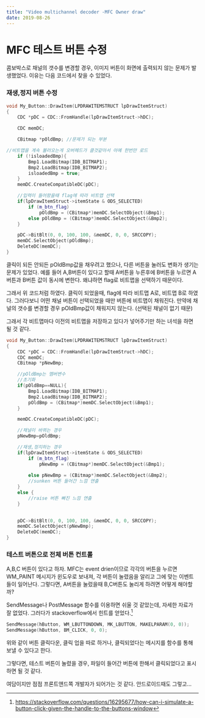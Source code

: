 ```yaml
---
title: "Video multichannel decoder -MFC Owner draw"
date: 2019-08-26
---
```


MFC 테스트 버튼 수정
===
콤보박스로 채널의 갯수를 변경할 경우, 이미지 버튼이 화면에 출력되지 않는 문제가 발생했었다.
이유는 다음 코드에서 찾을 수 있었다.
### 재생,정지 버튼 수정

~~~c++
void My_Button::DrawItem(LPDRAWITEMSTRUCT lpDrawItemStruct)
{
	CDC *pDC = CDC::FromHandle(lpDrawItemStruct->hDC);

	CDC memDC;

	CBitmap *pOldBmp; //문제가 되는 부분

//비트맵을 계속 불러오는게 오버헤드가 클것같아서 아예 한번만 로드
	if (!isloadedBmp){
		Bmp1.LoadBitmap(IDB_BITMAP1);
		Bmp2.LoadBitmap(IDB_BITMAP2);
		isloadedBmp = true;
	}
	memDC.CreateCompatibleDC(pDC);

    //입력이 들어왔을때 flag에 따라 비트맵 선택
    if(lpDrawItemStruct->itemState & ODS_SELECTED)
	    if (m_btn_flag)
		    pOldBmp = (CBitmap*)memDC.SelectObject(&Bmp1);
        else pOldBmp = (CBitmap*)memDC.SelectObject(&Bmp2);
    }

	pDC->BitBlt(0, 0, 100, 100, &memDC, 0, 0, SRCCOPY);
	memDC.SelectObject(pOldBmp);
	DeleteDC(memDC);
}
~~~

클릭이 되든 안되든 pOldBmp값을 채우려고 했으나, 다른 버튼을 눌러도 변화가 생기는 문제가 있었다.
예를 들어 A,B버튼이 있다고 할때 A버튼을 누른후에 B버튼을 누르면 A버튼과 B버튼 값이 동시에 변한다. 왜냐하면 flag로 비트맵을 선택하기 때문이다.

그래서 위 코드처럼 하였다.
클릭이 되었을때, flag에 따라 비트맵 A로, 비트맵 B로 하였다.
그러다보니 어떤 채널 버튼이 선택되었을 때만 버튼에 비트맵이 채워진다.
만약에 채널의 갯수를 변경할 경우 pOldBmp값이 채워지지 않는다. (선택된 채널이 없기 때문)


그래서 각 비트맵마다 이전의 비트맵을 저장하고 있다가 넣어주기만 하는 녀석을 하면 될 것 같다.

~~~c++
void My_Button::DrawItem(LPDRAWITEMSTRUCT lpDrawItemStruct)
{
	CDC *pDC = CDC::FromHandle(lpDrawItemStruct->hDC);
	CDC memDC;
    CBitmap *pNewBmp;

    //pOldBmp는 멤버변수
    //초기화
    if(pOldBmp==NULL){
        Bmp1.LoadBitmap(IDB_BITMAP1);
		Bmp2.LoadBitmap(IDB_BITMAP2);
        pOldBmp = (CBitmap*)memDC.SelectObject(&Bmp1);
    }

	memDC.CreateCompatibleDC(pDC);

    //채널이 바뀌는 경우
    pNewBmp=pOldBmp;

    //재생,정지하는 경우
    if(lpDrawItemStruct->itemState & ODS_SELECTED)
	    if (m_btn_flag)
		    pNewBmp = (CBitmap*)memDC.SelectObject(&Bmp1);
        
        else pNewBmp = (CBitmap*)memDC.SelectObject(&Bmp2);
        //sunken 버튼 들어간 느낌 연출
    }
    else {
        //raise 버튼 빠진 느낌 연출
    }
    

	pDC->BitBlt(0, 0, 100, 100, &memDC, 0, 0, SRCCOPY);
	memDC.SelectObject(pNewBmp);
	DeleteDC(memDC);
}
~~~


### 테스트 버튼으로 전체 버튼 컨트롤
A,B,C 버튼이 있다고 하자.
MFC는 event drien이므로 각각의 버튼을 누르면 WM_PAINT 메시지가 윈도우로 보내져, 각 버튼이 눌렸음을 알리고 그에 맞는 이벤트들이 일어난다.
그렇다면, A버튼을 눌렀을때 B,C버튼도 눌리게 하려면 어떻게 해야할까?

SendMessage나 PostMessage 함수를 이용하면 쉬울 것 같았는데, 자세한 자료가 잘 없었다.
그러다가 stackoverflow에서 힌트를 얻었다.[^1]

~~~c++
SendMessage(hButton, WM_LBUTTONDOWN, MK_LBUTTON, MAKELPARAM(0, 0));
SendMessage(hButton, BM_CLICK, 0, 0);
~~~
위와 같이 버튼 클릭다운, 클릭 업을 따로 하거나, 클릭되었다는 메시지를 함수를 통해 보낼 수 있다고 한다.

그렇다면, 테스트 버튼이 눌렸을 경우, 파일이 들어간 버튼에 한해서 클릭되었다고 표시하면 될 것 같다.




여담이지만 점점 프론트앤드쪽 개발자가 되어가는 것 같다. 안드로이드때도 그렇고...

[^1]:https://stackoverflow.com/questions/16295677/how-can-i-simulate-a-button-click-given-the-handle-to-the-buttons-window
